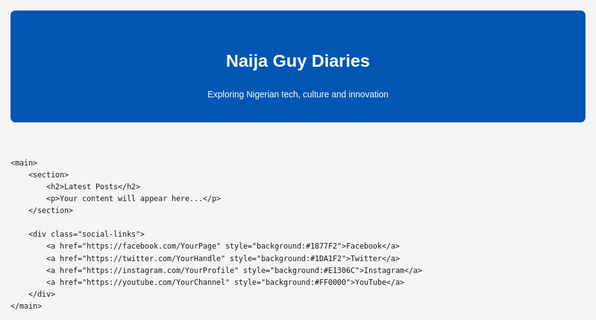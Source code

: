 <!DOCTYPE html>
<html lang="en">
<head>
    <meta charset="UTF-8">
    <meta name="viewport" content="width=device-width, initial-scale=1.0">
    <title>Naija Guy Diaries</title>
    <style>
        body {
            font-family: Arial, sans-serif;
            line-height: 1.6;
            max-width: 1000px;
            margin: 0 auto;
            padding: 20px;
            background: #f5f5f5;
        }
        header {
            background: #0056b3;
            color: white;
            padding: 20px;
            text-align: center;
            border-radius: 8px;
        }
        .social-links {
            display: flex;
            justify-content: center;
            gap: 15px;
            margin: 20px 0;
        }
        .social-links a {
            padding: 10px 20px;
            color: white;
            text-decoration: none;
            border-radius: 5px;
            font-weight: bold;
        }
    </style>
</head>
<body>
    <header>
        <h1>Naija Guy Diaries</h1>
        <p>Exploring Nigerian tech, culture and innovation</p>
    </header>

    <main>
        <section>
            <h2>Latest Posts</h2>
            <p>Your content will appear here...</p>
        </section>
        
        <div class="social-links">
            <a href="https://facebook.com/YourPage" style="background:#1877F2">Facebook</a>
            <a href="https://twitter.com/YourHandle" style="background:#1DA1F2">Twitter</a>
            <a href="https://instagram.com/YourProfile" style="background:#E1306C">Instagram</a>
            <a href="https://youtube.com/YourChannel" style="background:#FF0000">YouTube</a>
        </div>
    </main>
</body>
</html>
